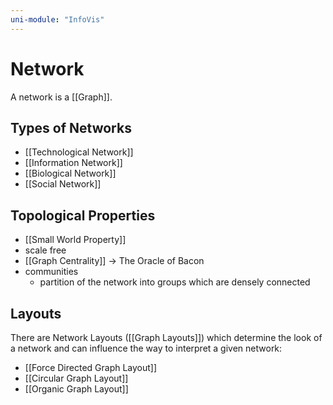 ```yaml
---
uni-module: "InfoVis"
---
```


# Network

A network is a [[Graph]].

## Types of Networks

- [[Technological Network]]
- [[Information Network]]
- [[Biological Network]]
- [[Social Network]]

## Topological Properties

- [[Small World Property]]
- scale free
- [[Graph Centrality]] → The Oracle of Bacon
- communities
  - partition of the network into groups which are densely connected

## Layouts

There are Network Layouts ([[Graph Layouts]]) which determine the look of a network and can influence the way to interpret a given network:

- [[Force Directed Graph Layout]]
- [[Circular Graph Layout]]
- [[Organic Graph Layout]]
